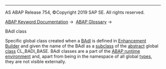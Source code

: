   

* * *

AS ABAP Release 754, ©Copyright 2019 SAP SE. All rights reserved.

[ABAP Keyword Documentation](javascript:call_link\('abenabap.htm'\)) →  [ABAP Glossary](javascript:call_link\('abenabap_glossary.htm'\)) → 

BAdI class

Specific global class created when a [BAdI](javascript:call_link\('abenbadi_glosry.htm'\) "Glossary Entry") is defined in [Enhancement Builder](javascript:call_link\('abenenhancement_builder_glosry.htm'\) "Glossary Entry") and given the name of the BAdI as a [subclass](javascript:call_link\('abensubclass_glosry.htm'\) "Glossary Entry") of the [abstract](javascript:call_link\('abenabstract_glosry.htm'\) "Glossary Entry") global [class](javascript:call_link\('abenclass_glosry.htm'\) "Glossary Entry") CL\_BADI\_BASE. BAdI classes are a part of the [ABAP runtime environment](javascript:call_link\('abenabap_runtime_envir_glosry.htm'\) "Glossary Entry") and, apart from being in the namespace of all global [types](javascript:call_link\('abentype_glosry.htm'\) "Glossary Entry"), they are not visible externally.
